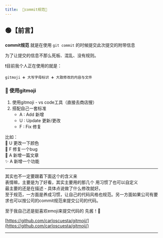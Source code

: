 ```yaml
---
title:  🥝commit规范🥝
---
```


## 🟢【前言】

**commit规范** 就是在使用 `git commit` 的时候提交此次提交的附带信息  

为了让提交的信息不那么死板、混乱、没有规则。

❗目前我个人正在使用的就是：

    gitmoji ➕ 大写字母标识 ➕ 大致修改的内容与文件
### 🔵 使用gitmoji
1. 使用gitmoji  - vs code工具（直接去商店搜）
2. 搭配自己一套标准
    - A : Add       新增
    - U : Update    更新/更改
    - F : Fix       修复

比如：  
💄 U 更改一下颜色  
🐛 F 修复一个bug  
📝 A 新增一篇文章  
✨ A 新增一个功能

---
其实也不一定要跟着下面这个的含义来   
表情嘛，主要是为了好看，其实主要用的那几个 用习惯了也可以自定义   
最主要的还是在描述 - 具体点说做了什么修改就好。   
至于规范，一方面是养成习惯，让自己的代码风格也规范。另一方面如果公司有要求也可以按公司的commit规范来提交公司的代码。

至于我自己还是挺喜欢emoji来提交代码的 先酱！🤭 

[https://github.com/carloscuesta/gitmoji/](https://github.com/carloscuesta/gitmoji/)

---



